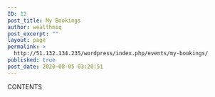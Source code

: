 ```yaml
---
ID: 12
post_title: My Bookings
author: wealthmiq
post_excerpt: ""
layout: page
permalink: >
  http://51.132.134.235/wordpress/index.php/events/my-bookings/
published: true
post_date: 2020-08-05 03:20:51
---
```

CONTENTS